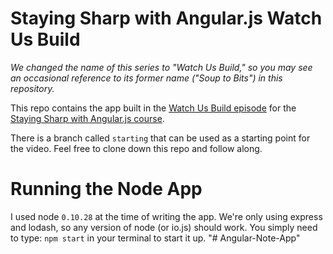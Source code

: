 # Staying Sharp with Angular.js Watch Us Build

*We changed the name of this series to "Watch Us Build," so you may see an occasional reference to its former name ("Soup to Bits") in this repository.*

This repo contains the app built in the [Watch Us Build episode](https://www.codeschool.com/screencasts/build-a-note-taking-app-with-angularjs) for the [Staying Sharp with Angular.js course](https://www.codeschool.com/courses/staying-sharp-with-angular-js).

There is a branch called `starting` that can be used as a starting point for the video. Feel free to clone down this repo and follow along.

# Running the Node App

I used node `0.10.28` at the time of writing the app. We're only using express and lodash, so any version of node (or io.js) should work. You simply need to type: `npm start` in your terminal to start it up.
"# Angular-Note-App" 

